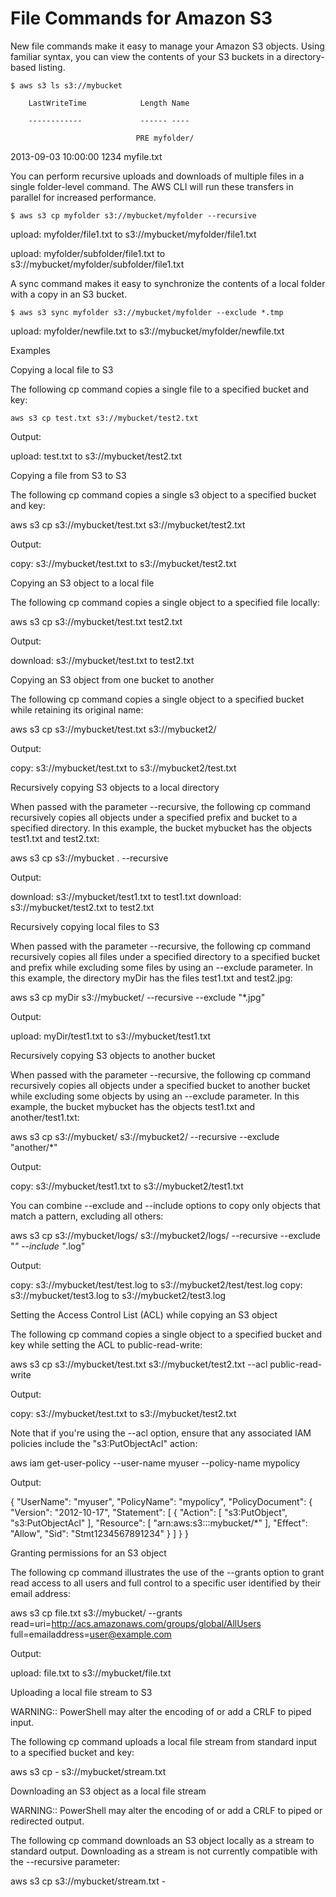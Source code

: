# File Commands for Amazon S3

New file commands make it easy to manage your Amazon S3 objects. Using familiar syntax, you can view the contents of your S3 buckets in a directory-based listing.

```
$ aws s3 ls s3://mybucket
```

        LastWriteTime            Length Name

        ------------             ------ ----

                                PRE myfolder/

2013-09-03 10:00:00           1234 myfile.txt


You can perform recursive uploads and downloads of multiple files in a single folder-level command. The AWS CLI will run these transfers in parallel for increased performance.

```
$ aws s3 cp myfolder s3://mybucket/myfolder --recursive
```

upload: myfolder/file1.txt to s3://mybucket/myfolder/file1.txt

upload: myfolder/subfolder/file1.txt to s3://mybucket/myfolder/subfolder/file1.txt

A sync command makes it easy to synchronize the contents of a local folder with a copy in an S3 bucket.

```
$ aws s3 sync myfolder s3://mybucket/myfolder --exclude *.tmp
```

upload: myfolder/newfile.txt to s3://mybucket/myfolder/newfile.txt

Examples

Copying a local file to S3

The following cp command copies a single file to a specified bucket and key:

```
aws s3 cp test.txt s3://mybucket/test2.txt
```

Output:

upload: test.txt to s3://mybucket/test2.txt

Copying a file from S3 to S3

The following cp command copies a single s3 object to a specified bucket and key:

aws s3 cp s3://mybucket/test.txt s3://mybucket/test2.txt

Output:

copy: s3://mybucket/test.txt to s3://mybucket/test2.txt

Copying an S3 object to a local file

The following cp command copies a single object to a specified file locally:

aws s3 cp s3://mybucket/test.txt test2.txt

Output:

download: s3://mybucket/test.txt to test2.txt

Copying an S3 object from one bucket to another

The following cp command copies a single object to a specified bucket while retaining its original name:

aws s3 cp s3://mybucket/test.txt s3://mybucket2/

Output:

copy: s3://mybucket/test.txt to s3://mybucket2/test.txt

Recursively copying S3 objects to a local directory

When passed with the parameter --recursive, the following cp command recursively copies all objects under a specified prefix and bucket to a specified directory. In this example, the bucket mybucket has the objects test1.txt and test2.txt:

aws s3 cp s3://mybucket . --recursive

Output:

download: s3://mybucket/test1.txt to test1.txt
download: s3://mybucket/test2.txt to test2.txt

Recursively copying local files to S3

When passed with the parameter --recursive, the following cp command recursively copies all files under a specified directory to a specified bucket and prefix while excluding some files by using an --exclude parameter. In this example, the directory myDir has the files test1.txt and test2.jpg:

aws s3 cp myDir s3://mybucket/ --recursive --exclude "*.jpg"

Output:

upload: myDir/test1.txt to s3://mybucket/test1.txt

Recursively copying S3 objects to another bucket

When passed with the parameter --recursive, the following cp command recursively copies all objects under a specified bucket to another bucket while excluding some objects by using an --exclude parameter. In this example, the bucket mybucket has the objects test1.txt and another/test1.txt:

aws s3 cp s3://mybucket/ s3://mybucket2/ --recursive --exclude "another/*"

Output:

copy: s3://mybucket/test1.txt to s3://mybucket2/test1.txt

You can combine --exclude and --include options to copy only objects that match a pattern, excluding all others:

aws s3 cp s3://mybucket/logs/ s3://mybucket2/logs/ --recursive --exclude "*" --include "*.log"

Output:

copy: s3://mybucket/test/test.log to s3://mybucket2/test/test.log
copy: s3://mybucket/test3.log to s3://mybucket2/test3.log

Setting the Access Control List (ACL) while copying an S3 object

The following cp command copies a single object to a specified bucket and key while setting the ACL to public-read-write:

aws s3 cp s3://mybucket/test.txt s3://mybucket/test2.txt --acl public-read-write

Output:

copy: s3://mybucket/test.txt to s3://mybucket/test2.txt

Note that if you're using the --acl option, ensure that any associated IAM policies include the "s3:PutObjectAcl" action:

aws iam get-user-policy --user-name myuser --policy-name mypolicy

Output:

{
    "UserName": "myuser",
    "PolicyName": "mypolicy",
    "PolicyDocument": {
        "Version": "2012-10-17",
        "Statement": [
            {
                "Action": [
                    "s3:PutObject",
                    "s3:PutObjectAcl"
                ],
                "Resource": [
                    "arn:aws:s3:::mybucket/*"
                ],
                "Effect": "Allow",
                "Sid": "Stmt1234567891234"
            }
        ]
    }
}

Granting permissions for an S3 object

The following cp command illustrates the use of the --grants option to grant read access to all users and full control to a specific user identified by their email address:

aws s3 cp file.txt s3://mybucket/ --grants read=uri=http://acs.amazonaws.com/groups/global/AllUsers full=emailaddress=user@example.com

Output:

upload: file.txt to s3://mybucket/file.txt

Uploading a local file stream to S3

WARNING:: PowerShell may alter the encoding of or add a CRLF to piped input.

The following cp command uploads a local file stream from standard input to a specified bucket and key:

aws s3 cp - s3://mybucket/stream.txt

Downloading an S3 object as a local file stream

WARNING:: PowerShell may alter the encoding of or add a CRLF to piped or redirected output.

The following cp command downloads an S3 object locally as a stream to standard output. Downloading as a stream is not currently compatible with the --recursive parameter:

aws s3 cp s3://mybucket/stream.txt -

